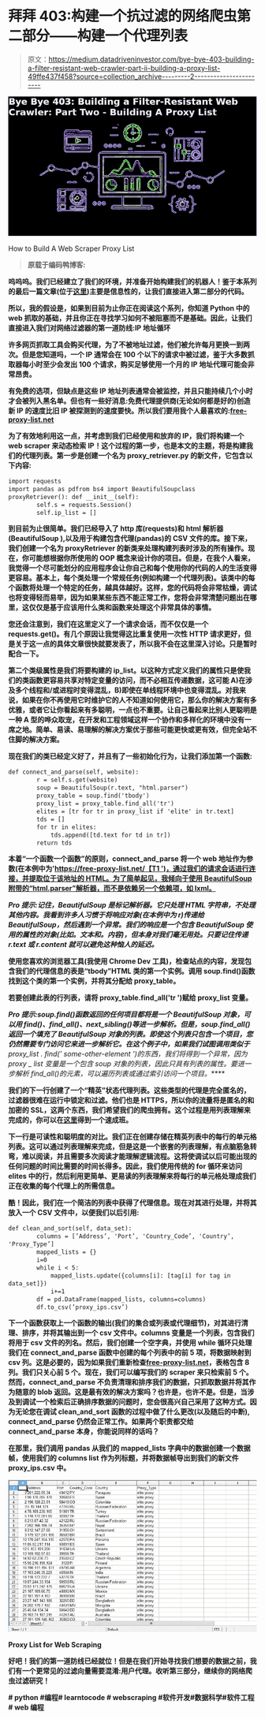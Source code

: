 # 拜拜 403:构建一个抗过滤的网络爬虫第二部分——构建一个代理列表

> 原文：<https://medium.datadriveninvestor.com/bye-bye-403-building-a-filter-resistant-web-crawler-part-ii-building-a-proxy-list-49ffe437f458?source=collection_archive---------2----------------------->

![](img/97f33d4e7f3a14195d66225e3de60c11.png)

How to Build A Web Scraper Proxy List

> **原载于编码鸭博客:**[](https://www.ccstechme.com/coding-duck-blog)

**呜呜呜。我们已经建立了我们的环境，并准备开始构建我们的机器人！鉴于本系列的最后一篇文章(位于[这里](https://www.ccstechme.com/coding-duck-blog/bye-bye-403-building-a-filer-resistant-web-crawler-part-one-what-is-web-scraping))主要是信息性的，让我们直接进入第二部分的代码。**

**所以，我的假设是，如果到目前为止你正在阅读这个系列，你知道 Python 中的 web 抓取的基础，并且你正在寻找学习如何不被阻塞而不是基础。因此，让我们直接进入我们对网络过滤器的第一道防线:IP 地址循环**

**许多网页抓取工具会购买代理，为了不被地址过滤，他们被允许每月更换一到两次。但是您知道吗，一个 IP 通常会在 100 个以下的请求中被过滤，鉴于大多数抓取器每小时至少会发出 100 个请求，购买足够使用一个月的 IP 地址代理可能会非常昂贵。**

**有免费的选项，但缺点是这些 IP 地址列表通常会被监控，并且只能持续几个小时才会被列入黑名单。但也有一些好消息:免费代理提供商(无论如何都是好的)创造新 IP 的速度比旧 IP 被探测到的速度要快。所以我们要用我个人最喜欢的:[free-proxy-list.net](http://free-proxy-list.net/)**

**为了有效地利用这一点，并考虑到我们已经使用和放弃的 IP，我们将构建一个 web scraper 来动态检索 IP！这个过程的第一步，也是本文的主题，将是构建我们的代理列表。第一步是创建一个名为 proxy_retriever.py 的新文件，它包含以下内容:**

```
import requests
import pandas as pdfrom bs4 import BeautifulSoupclass proxyRetriever(): def __init__(self):
        self.s = requests.Session()
        self.ip_list = []
```

**到目前为止很简单。我们已经导入了 http 库(requests)和 html 解析器(BeautifulSoup ),以及用于构建包含代理(pandas)的 CSV 文件的库。接下来，我们创建一个名为 proxyRetriever 的新类来处理构建列表时涉及的所有操作。现在，你可能想根据你所使用的 OOP 概念来设计你的项目。但是，在我个人看来，我觉得一个尽可能划分的应用程序会让你自己和每个使用你的代码的人的生活变得更容易。基本上，每个类处理一个常规任务(例如构建一个代理列表)。该类中的每个函数将处理一个特定的任务，越具体越好。这样，您的代码将会非常枯燥，调试也将变得轻而易举，因为如果某些东西不能正常工作，您将会非常清楚问题出在哪里，这仅仅是基于应该用什么类和函数来处理这个非常具体的事情。**

**您还会注意到，我们在这里定义了一个请求会话，而不仅仅是一个 requests.get()。有几个原因让我觉得这比重复使用一次性 HTTP 请求更好，但是关于这一点的具体文章很快就要发表了，所以我不会在这里深入讨论。只是暂时配合一下。**

**第二个类级属性是我们将要构建的 ip_list。以这种方式定义我们的属性只是使我们的类函数更容易共享对特定变量的访问，而不必相互传递数据，这可能 A)在涉及多个线程和/或进程时变得混乱，B)即使在单线程环境中也变得混乱。对我来说，如果在你不再使用它时维护它的人不知道如何使用它，那么你的解决方案有多优雅，或者它让你看起来有多聪明，一点也不重要。让自己看起来比别人更聪明是一种 A 型的哗众取宠，在开发和工程领域这样一个协作和多样化的环境中没有一席之地。简单、易读、易理解的解决方案优于那些可能更快或更有效，但完全站不住脚的解决方案。**

**现在我们的类已经定义好了，并且有了一些初始化行为，让我们添加第一个函数:**

```
def connect_and_parse(self, website):
        r = self.s.get(website)
        soup = BeautifulSoup(r.text, "html.parser")
        proxy_table = soup.find('tbody')
        proxy_list = proxy_table.find_all('tr')
        elites = [tr for tr in proxy_list if 'elite' in tr.text]
        tds = []
        for tr in elites:
            tds.append([td.text for td in tr])   
        return tds
```

**本着“一个函数一个函数”的原则，connect_and_parse 将一个 web 地址作为参数(在本例中为'[https://free-proxy-list.net/【T1 ')，通过我们的请求会话进行连接，并提取位于该地址的 HTML。为了简单起见，我倾向于使用 BeautifulSoup 附带的“html.parser”解析器，而不是依赖另一个依赖项，如 lxml。](https://free-proxy-list.net/)**

*****Pro 提示:记住，BeautifulSoup 是标记解析器。它只处理 HTML 字符串，不处理其他内容。我看到许多人习惯于将响应对象(在本例中为 r)传递给 BeautifulSoup，然后遇到一个异常。我们的响应是一个包含 BeautifulSoup 使用的属性的对象(比如。文本和。内容)，但本身对我们毫无用处。只要记住传递 r.text 或 r.content 就可以避免这种恼人的延迟。*****

**使用您喜欢的浏览器工具(我使用 Chrome Dev 工具)，检查站点的内容，发现包含我们的代理信息的表是“tbody”HTML 类的第一个实例。调用 soup.find()函数找到这个类的第一个实例，并将其分配给 proxy_table。**

**若要创建此表的行列表，请将 proxy_table.find_all('tr ')赋给 proxy_list 变量。**

*****Pro 提示:soup.find()函数返回的任何项目都将是一个 BeautifulSoup 对象，可以用 find()、find_all()、next_sibling()等进一步解析。但是，soup.find_all()返回一个填充了 BeautifulSoup 对象的列表。即使这个列表只包含一个项目，您仍然需要专门访问它来进一步解析它。在这个例子中，如果我们试图调用类似于******proxy_list . find(' some-other-element ')的东西，我们将得到一个异常，因为 proxy _ list 变量是一个包含 soup 对象的列表，因此只具有列表的属性。要进一步解析 find_all()的元素，可以遍历列表或通过索引访问一个项目。*****

**我们的下一行创建了一个“精英”状态代理列表。这些类型的代理是完全匿名的，过滤器很难在运行中锁定和过滤。他们也是 HTTPS，所以你的流量将是匿名的和加密的 SSL，这两个东西，我们希望我们的爬虫拥有。这个过程是用列表理解来完成的，你可以在[这里](https://www.ccstechme.com/coding-duck-blog/python-programming-in-5-minutes-list-comprehensions)得到一个速成班。**

**下一行是可读性和聪明度的对比。我们正在创建存储在精英列表中的每行的单元格列表。这可以通过列表理解来完成，但是这是一个嵌套的列表理解，有点脑筋急转弯，难以阅读，并且需要多次阅读才能理解逻辑流程。这将使调试以后可能出现的任何问题的时间比需要的时间长得多。因此，我们使用传统的 for 循环来访问 elites 中的行，然后利用更简单、更易读的列表理解来将每行的单元格处理成我们正在收集的每个代理上的所需信息。**

**酷！因此，我们在一个简洁的列表中获得了代理信息。现在对其进行处理，并将其放入一个 CSV 文件中，以便我们以后引用:**

```
def clean_and_sort(self, data_set):
        columns = [’Address’, 'Port’, 'Country_Code’, 'Country’, 'Proxy_Type’]
        mapped_lists = {}
        i=0
        while i < 5:
            mapped_lists.update({columns[i]: [tag[i] for tag in data_set]})
            i+=1
        df = pd.DataFrame(mapped_lists, columns=columns)
        df.to_csv(’proxy_ips.csv’)
```

**下一个函数获取上一个函数的输出(我们的集合或列表或代理细节)，对其进行清理、排序，并将其输出到一个 csv 文件中。columns 变量是一个列表，包含我们将用于 csv 文件的列名。然后，我们创建一个空字典，并使用 while 循环只处理我们在 connect_and_parse 函数中创建的每个列表中的前 5 项，将数据映射到 csv 列。这是必要的，因为如果我们重新检查[free-proxy-list.net](http://free-proxy-list.net/)，表格包含 8 列。我们只关心前 5 个。现在，我们可以编写我们的 scraper 来只检索前 5 个。然而，connect_and_parse 不负责清理和排序我们的数据，只抓取数据并将其作为随意的 blob 返回。这是最有效的解决方案吗？也许是，也许不是。但是，当涉及到调试一个检索后正确排序数据的问题时，您会很高兴自己采用了这种方式。因为无论您在调试 clean_and_sort 函数的过程中做了什么更改(以及随后的中断), connect_and_parse 仍然会正常工作。如果两个职责都交给 connect_and_parse 本身，你能说同样的话吗？**

**在那里，我们调用 pandas 从我们的 mapped_lists 字典中的数据创建一个数据帧，使用我们的 columns list 作为列标题，并将数据帧导出到我们的新文件 proxy_ips.csv 中。**

**![](img/2e4b3ea212c75bae93fe886c792f9fb0.png)**

**Proxy List for Web Scraping**

**好吧！我们的第一道防线已经就位！但是在我们开始寻找我们想要的数据之前，我们有一个更常见的过滤向量需要混淆:用户代理。收听第三部分，继续你的网络爬虫过滤研究！**

**# python #编程# learntocode # webscraping #软件开发#数据科学#软件工程# web 编程**